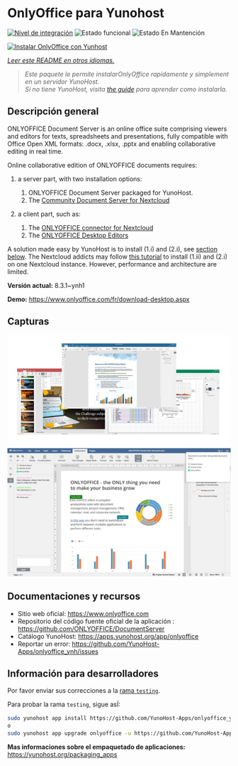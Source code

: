 <!--
Este archivo README esta generado automaticamente<https://github.com/YunoHost/apps/tree/master/tools/readme_generator>
No se debe editar a mano.
-->

# OnlyOffice para Yunohost

[![Nivel de integración](https://apps.yunohost.org/badge/integration/onlyoffice)](https://ci-apps.yunohost.org/ci/apps/onlyoffice/)
![Estado funcional](https://apps.yunohost.org/badge/state/onlyoffice)
![Estado En Mantención](https://apps.yunohost.org/badge/maintained/onlyoffice)

[![Instalar OnlyOffice con Yunhost](https://install-app.yunohost.org/install-with-yunohost.svg)](https://install-app.yunohost.org/?app=onlyoffice)

*[Leer este README en otros idiomas.](./ALL_README.md)*

> *Este paquete le permite instalarOnlyOffice rapidamente y simplement en un servidor YunoHost.*  
> *Si no tiene YunoHost, visita [the guide](https://yunohost.org/install) para aprender como instalarla.*

## Descripción general

ONLYOFFICE Document Server is an online office suite comprising viewers and editors for texts, spreadsheets and presentations, fully compatible with Office Open XML formats: .docx, .xlsx, .pptx and enabling collaborative editing in real time.

Online collaborative edition of ONLYOFFICE documents requires: 
1. a server part, with two installation options:
   1. ONLYOFFICE Document Server packaged for YunoHost. 
   2. The [Community Document Server for Nextcloud](https://apps.nextcloud.com/apps/documentserver_community) 

2. a client part, such as: 
   1. The [ONLYOFFICE connector for Nextcloud](https://apps.nextcloud.com/apps/onlyoffice) 
   2. The [ONLYOFFICE Desktop Editors](https://www.onlyoffice.com/fr/download-desktop.aspx)

A solution made easy by YunoHost is to install (1.i) and (2.i), see [section below](https://github.com/YunoHost-Apps/onlyoffice_ynh/#configuration-of-onlyoffice-server). The Nextcloud addicts may follow [this tutorial](https://github.com/YunoHost-Apps/nextcloud_ynh#configure-onlyoffice-integration) to install (1.ii) and (2.i) on one Nextcloud instance. However, performance and architecture are limited.


**Versión actual:** 8.3.1~ynh1

**Demo:** <https://www.onlyoffice.com/fr/download-desktop.aspx>

## Capturas

![Captura de OnlyOffice](./doc/screenshots/01-presentation.jpg)
![Captura de OnlyOffice](./doc/screenshots/02-document-short.png)

## Documentaciones y recursos

- Sitio web oficial: <https://www.onlyoffice.com>
- Repositorio del código fuente oficial de la aplicación : <https://github.com/ONLYOFFICE/DocumentServer>
- Catálogo YunoHost: <https://apps.yunohost.org/app/onlyoffice>
- Reportar un error: <https://github.com/YunoHost-Apps/onlyoffice_ynh/issues>

## Información para desarrolladores

Por favor enviar sus correcciones a la [rama `testing`](https://github.com/YunoHost-Apps/onlyoffice_ynh/tree/testing).

Para probar la rama `testing`, sigue asÍ:

```bash
sudo yunohost app install https://github.com/YunoHost-Apps/onlyoffice_ynh/tree/testing --debug
o
sudo yunohost app upgrade onlyoffice -u https://github.com/YunoHost-Apps/onlyoffice_ynh/tree/testing --debug
```

**Mas informaciones sobre el empaquetado de aplicaciones:** <https://yunohost.org/packaging_apps>
